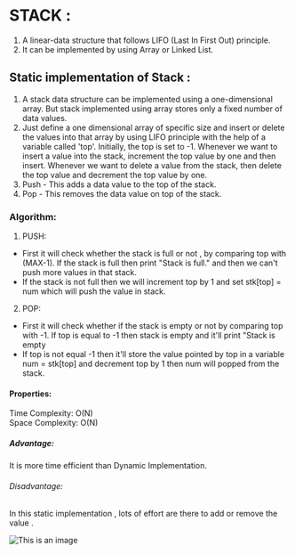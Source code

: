 # STACK :
1. A linear-data structure that follows LIFO (Last In First Out) principle.
2. It can be implemented by using Array or Linked List.


## Static implementation of Stack :
1. A stack data structure can be implemented using a one-dimensional array. But stack implemented using array stores only a fixed number of data values. 
2. Just define a one dimensional array of specific size and insert or delete the values into that array by using LIFO principle with the help of a variable called 'top'. Initially, the top is set to -1. Whenever we want to insert a value into the stack, increment the top value by one and then insert. Whenever we want to delete a value from the stack, then delete the top value and decrement the top value by one.
3. Push - This adds a data value to the top of the stack.
4. Pop - This removes the data value on top of the stack.


### Algorithm:
1. PUSH:
- First it will check whether the stack is full or not , by comparing top with (MAX-1). If the stack is 
full then print "Stack is full." and then we can't push more values in that stack.
- If the stack is not full then we will increment top by 1 and set stk[top] = num which will push the value in stack.

2. POP:
- First it will check whether if the stack is empty or not by comparing top with -1.
If top is equal to -1 then stack is empty and it'll print "Stack is empty
- If top is not equal -1 then it'll store the value pointed by top in a variable num = stk[top] 
and decrement top by 1 then num will popped from the stack.
        
#### Properties:
Time Complexity: O(N)\
Space Complexity: O(N)

##### Advantage:
It is more time efficient than Dynamic Implementation.

###### Disadvantage:
In this static implementation , lots of effort are there to add or remove the value . 

![This is an image](https://media.geeksforgeeks.org/wp-content/uploads/20210716162942/stack-660x345.png)
